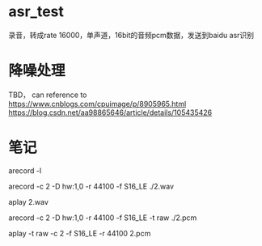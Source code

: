 # asr_test
录音，转成rate 16000，单声道，16bit的音频pcm数据，发送到baidu asr识别

# 降噪处理
TBD， can reference to
https://www.cnblogs.com/cpuimage/p/8905965.html
https://blog.csdn.net/aa98865646/article/details/105435426

# 笔记
arecord -l

arecord -c 2 -D hw:1,0 -r 44100 -f S16_LE  ./2.wav

aplay 2.wav

arecord -c 2 -D hw:1,0 -r 44100 -f S16_LE -t raw ./2.pcm

aplay -t raw -c 2 -f S16_LE -r 44100 2.pcm 

